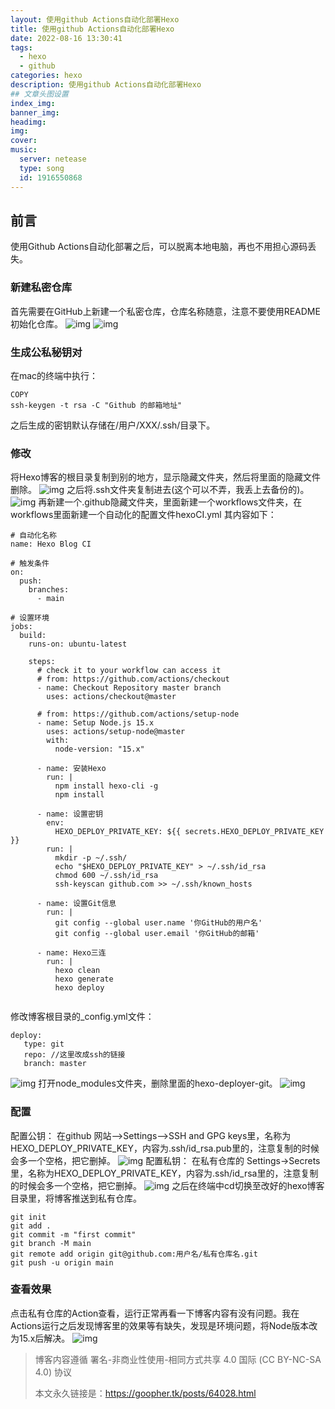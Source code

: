 ```yaml
---
layout: 使用github Actions自动化部署Hexo
title: 使用github Actions自动化部署Hexo
date: 2022-08-16 13:30:41
tags: 
  - hexo
  - github
categories: hexo
description: 使用github Actions自动化部署Hexo
## 文章头图设置
index_img: 
banner_img: 
headimg: 
img: 
cover: 
music:
  server: netease
  type: song
  id: 1916550868
---
```


## 前言

使用Github Actions自动化部署之后，可以脱离本地电脑，再也不用担心源码丢失。

### 新建私密仓库

首先需要在GitHub上新建一个私密仓库，仓库名称随意，注意不要使用README初始化仓库。
![img](https://cdn.jsdelivr.net/gh/Goopher97/tuchuang@master/img/QQ20210209-214814@2x.png)
![img](https://cdn.jsdelivr.net/gh/Goopher97/tuchuang@master/img/QQ20210209-214917@2x.png)

### 生成公私秘钥对

在mac的终端中执行：

```
COPY
ssh-keygen -t rsa -C "Github 的邮箱地址"
```

之后生成的密钥默认存储在/用户/XXX/.ssh/目录下。

### 修改

将Hexo博客的根目录复制到别的地方，显示隐藏文件夹，然后将里面的隐藏文件删除。
![img](https://cdn.jsdelivr.net/gh/Goopher97/tuchuang@master/img/QQ20210209-215630@2x.png)
之后将.ssh文件夹复制进去(这个可以不弄，我丢上去备份的)。
![img](https://cdn.jsdelivr.net/gh/Goopher97/tuchuang@master/img/QQ20210209-215727@2x.png)
再新建一个.github隐藏文件夹，里面新建一个workflows文件夹，在workflows里面新建一个自动化的配置文件hexoCI.yml
其内容如下：

```
# 自动化名称
name: Hexo Blog CI
 
# 触发条件
on:
  push:
    branches:
      - main
 
# 设置环境
jobs:
  build:
    runs-on: ubuntu-latest
 
    steps:
      # check it to your workflow can access it
      # from: https://github.com/actions/checkout
      - name: Checkout Repository master branch
        uses: actions/checkout@master
 
      # from: https://github.com/actions/setup-node
      - name: Setup Node.js 15.x
        uses: actions/setup-node@master
        with:
          node-version: "15.x"
 
      - name: 安装Hexo
        run: |
          npm install hexo-cli -g
          npm install
 
      - name: 设置密钥
        env:
          HEXO_DEPLOY_PRIVATE_KEY: ${{ secrets.HEXO_DEPLOY_PRIVATE_KEY }}
        run: |
          mkdir -p ~/.ssh/
          echo "$HEXO_DEPLOY_PRIVATE_KEY" > ~/.ssh/id_rsa 
          chmod 600 ~/.ssh/id_rsa
          ssh-keyscan github.com >> ~/.ssh/known_hosts  
 
      - name: 设置Git信息
        run: |
          git config --global user.name '你GitHub的用户名' 
          git config --global user.email '你GitHub的邮箱'      
 
      - name: Hexo三连
        run: |
          hexo clean
          hexo generate 
          hexo deploy
 
```

修改博客根目录的_config.yml文件：

```
deploy:
   type: git
   repo: //这里改成ssh的链接                  
   branch: master
```

![img](https://cdn.jsdelivr.net/gh/Goopher97/tuchuang@master/img/QQ20210209-220359@2x.png)
打开node_modules文件夹，删除里面的hexo-deployer-git。
![img](https://cdn.jsdelivr.net/gh/Goopher97/tuchuang@master/img/QQ20210209-220524@2x.png)

### 配置

配置公钥：
在github 网站–>Settings–>SSH and GPG keys里，名称为HEXO_DEPLOY_PRIVATE_KEY，内容为.ssh/id_rsa.pub里的，注意复制的时候会多一个空格，把它删掉。
![img](https://cdn.jsdelivr.net/gh/Goopher97/tuchuang@master/img/QQ20210209-220951@2x.png)
配置私钥：
在私有仓库的 Settings->Secrets 里，名称为HEXO_DEPLOY_PRIVATE_KEY，内容为.ssh/id_rsa里的，注意复制的时候会多一个空格，把它删掉。
![img](https://cdn.jsdelivr.net/gh/Goopher97/tuchuang@master/img/QQ20210209-221155@2x.png)
之后在终端中cd切换至改好的hexo博客目录里，将博客推送到私有仓库。

```
git init
git add .
git commit -m "first commit"
git branch -M main
git remote add origin git@github.com:用户名/私有仓库名.git
git push -u origin main
```

### 查看效果

点击私有仓库的Action查看，运行正常再看一下博客内容有没有问题。我在Actions运行之后发现博客里的效果等有缺失，发现是环境问题，将Node版本改为15.x后解决。
![img](https://cdn.jsdelivr.net/gh/Goopher97/tuchuang@master/img/QQ20210209-221832@2x.png)

> 博客内容遵循 署名-非商业性使用-相同方式共享 4.0 国际 (CC BY-NC-SA 4.0) 协议
>
> 本文永久链接是：https://goopher.tk/posts/64028.html

